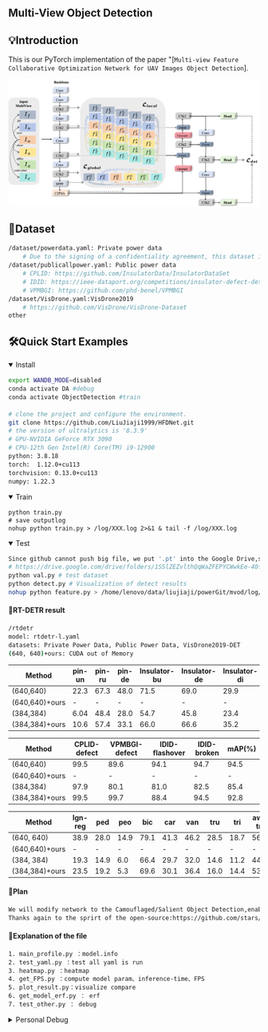 
## Multi-View Object Detection

## 💡Introduction
This is our PyTorch implementation of the paper "[`Multi-view Feature Collaborative Optimization Network for UAV Images Object Detection`].

<div align="center">
    <img src="MFCONet.png" width="1000" alt="MFCONet">
</div>

## 🚩Dataset
```bash
/dataset/powerdata.yaml: Private power data 
    # Due to the signing of a confidentiality agreement, this dataset is not publicly available at this time.
/dataset/publicallpower.yaml: Public power data
    # CPLID: https://github.com/InsulatorData/InsulatorDataSet
    # IDID: https://ieee-dataport.org/competitions/insulator-defect-detection
    # VPMBGI: https://github.com/phd-benel/VPMBGI
/dataset/VisDrone.yaml:VisDrone2019 
    # https://github.com/VisDrone/VisDrone-Dataset
other
```

## 🛠️Quick Start Examples

<details open>
<summary>Install</summary>

```bash
export WANDB_MODE=disabled
conda activate DA #debug
conda activate ObjectDetection #train

# clone the project and configure the environment.
git clone https://github.com/LiuJiaji1999/HFDNet.git
# the version of ultralytics is '8.3.9'           
# GPU-NVIDIA GeForce RTX 3090 
# CPU-12th Gen Intel(R) Core(TM) i9-12900
python: 3.8.18
torch:  1.12.0+cu113
torchvision: 0.13.0+cu113 
numpy: 1.22.3
```

</details>

<details open>
<summary>Train</summary>

```shell
python train.py 
# save outputlog
nohup python train.py > /log/XXX.log 2>&1 & tail -f /log/XXX.log
```
</details>


<details open>
<summary>Test</summary>

```bash
Since github cannot push big file, we put '.pt' into the Google Drive,so you can directly test :
# https://drive.google.com/drive/folders/1SSlZEZvlthQqWaZFEPYCWwkEe-40fqsX
python val.py # test dataset 
python detect.py # Visualization of detect results
nohup python feature.py > /home/lenovo/data/liujiaji/powerGit/mvod/log/feature.log 2>&1 & tail -f /home/lenovo/data/liujiaji/powerGit/mvod/log/feature.log 
```
</details>

#### 📝RT-DETR result
```bash
/rtdetr
model: rtdetr-l.yaml
datasets: Private Power Data, Public Power Data, VisDrone2019-DET
(640, 640)+ours: CUDA out of Memory
```
| Method | pin-un | pin-ru | pin-de | Insulator-bu | Insulator-de | Insulator-di | mAP(%) |
|---|---|---|---|---|---|---|---|
| (640,640) | 22.3| 67.3 |48.0  |71.5  |69.0  |29.9  | 51.3 |
| (640,640)+ours | -| - |-  |-  |- | - | - |
|(384,384) | 6.04 | 48.4 | 28.0 | 54.7 | 45.8 | 23.4 | 34.4 |
| (384,384)+ours | 10.6 | 57.4 | 33.1 | 66.0 | 66.6 | 35.2 | 44.8 |

| Method | CPLID-defect | VPMBGI-defect | IDID-flashover | IDID-broken | mAP(%) |
|---|---|---|---|---|---|
|(640,640) | 99.5 |89.6|94.1 |94.7 | 94.5 |
| (640,640)+ours |-| - | - | - | -|
| (384,384) | 97.9 | 80.1 | 81.0 | 82.5 | 85.4 |
| (384,384)+ours | 99.5 | 99.7 | 88.4 | 94.5 | 92.8 |


| Method | Ign-reg | ped | peo | bic | car | van | tru | tri | aw-tri | bus | mAP (%) |
|---|---|---|---|---|---|---|---|---|---|---|---|
| (640, 640) | 38.9 | 28.0 | 14.9 | 79.1 | 41.3 | 46.2 | 28.5 | 18.7 | 56.8 | 42.7 | 39.5 |
| (640,640)+ours | - | - | - | - | - | - | - | - | - | - | - |
| (384, 384) | 19.3 | 14.9 | 6.0 | 66.4 | 29.7 | 32.0 | 14.6 | 11.2 | 44.6 | 23.9 | 26.3 |
| (384,384)+ours | 23.5 | 19.2 | 5.3 | 69.6 | 30.1 | 36.4 | 16.0 | 14.4 | 53.0 | 28.3 | 29.6 |

#### 📢Plan
```bash
We will modify network to the Camouflaged/Salient Object Detection,enabling fair comparison with other methods.
Thanks again to the sprirt of the open-source:https://github.com/stars/LiuJiaji1999/lists/mvod
```

#### 🌟Explanation of the file
```bash
1. main_profile.py ：model.info
2. test_yaml.py ：test all yaml is run 
3. heatmap.py ：heatmap
4. get_FPS.py ：compute model param、inference-time、FPS
5. plot_result.py：visualize compare
6. get_model_erf.py ： erf
7. test_other.py ： debug
```

<details >
<summary>Personal Debug</summary>

```bash
print('一. trainer.py/get_dataset 先从yaml文件获取 train')
print('二. trainer.py/get_dataloader 开始加载训练数据')
print('三. detect/train.py/build_dataset 开始真正构建数据集')
print('四. bulid.py/build_yolo_dataset 构建YOLO数据集')
print('五. dataset.py/build_transforms 开始数据增强')
print('六. augment.py/v8_transforms 开始执行数据增强函数，') #随机增强方式直接替换原图送进模型    
print('七.ultralytics/data/base.py/get_image_and_label，数据增强后的图片-标签对应'）
```
</details>



